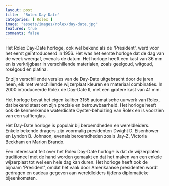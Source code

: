 ```yaml
---
layout: post
title:  "Rolex Day-Date"
categories: [ Rolex ]
image: "assets/images/rolex/day-date.jpg"
featured: true
comments: false
---
```


Het Rolex Day-Date horloge, ook wel bekend als de 'President', werd voor het eerst geïntroduceerd in 1956. Het was het eerste horloge dat de dag van de week weergaf, evenals de datum. Het horloge heeft een kast van 36 mm en is verkrijgbaar in verschillende materialen, zoals geelgoud, witgoud, roségoud en platina.

Er zijn verschillende versies van de Day-Date uitgebracht door de jaren heen, elk met verschillende wijzerplaat kleuren en materiaal combinaties. In 2000 introduceerde Rolex de Day-Date II, met een grotere kast van 41 mm.

Het horloge bevat het eigen kaliber 3155 automatische uurwerk van Rolex, dat bekend staat om zijn precisie en betrouwbaarheid. Het horloge heeft ook de kenmerkende waterdichte Oyster-behuizing van Rolex en is voorzien van een saffierglas.

Het Day-Date horloge is populair bij beroemdheden en wereldleiders. Enkele bekende dragers zijn voormalig presidenten Dwight D. Eisenhower en Lyndon B. Johnson, evenals beroemdheden zoals Jay-Z, Victoria Beckham en Marlon Brando.

Een interessant feit over het Rolex Day-Date horloge is dat de wijzerplaten traditioneel met de hand worden gemaakt en dat het maken van een enkele wijzerplaat tot wel een hele dag kan duren. Het horloge heeft ook de bijnaam 'President', omdat het vaak door Amerikaanse presidenten wordt gedragen en cadeau gegeven aan wereldleiders tijdens diplomatieke bijeenkomsten.
